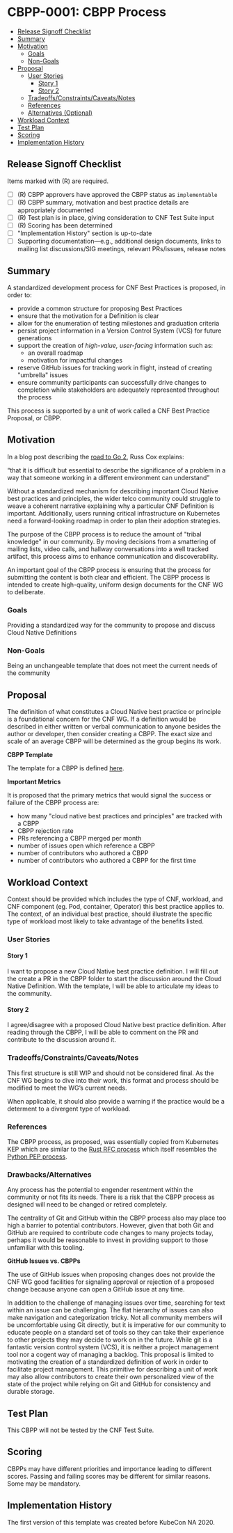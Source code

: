 # **CBPP-0001: CBPP Process**

- [Release Signoff Checklist](#release-signoff-checklist)
- [Summary](#summary)
- [Motivation](#motivation)
  - [Goals](#goals)
  - [Non-Goals](#non-goals)
- [Proposal](#proposal)
  - [User Stories](#user-stories)
    - [Story 1](#story-1)
    - [Story 2](#story-2)
  - [Tradeoffs/Constraints/Caveats/Notes](#tradeoffsconstraintscaveatsnotes)
  - [References](#references)
  - [Alternatives (Optional)](#drawbacksalternatives)
- [Workload Context](#workload-context)
- [Test Plan](#test-plan)
- [Scoring](#scoring)
- [Implementation History](#implementation-history)

## **Release Signoff Checklist**

Items marked with (R) are required.

- [ ] (R) CBPP approvers have approved the CBPP status as `implementable`
- [ ] (R) CBPP summary, motivation and best practice details are appropriately documented
- [ ] (R) Test plan is in place, giving consideration to CNF Test Suite input
- [ ] (R) Scoring has been determined
- [ ]   "Implementation History" section is up-to-date
- [ ]    Supporting documentation—e.g., additional design documents, links to mailing list discussions/SIG meetings, relevant PRs/issues, release notes

## **Summary**

A standardized development process for CNF Best Practices is proposed, in order to:


*   provide a common structure for proposing Best Practices
*   ensure that the motivation for a Definition is clear
*   allow for the enumeration of testing milestones and graduation criteria
*   persist project information in a Version Control System (VCS) for future generations
*   support the creation of _high-value, user-facing_ information such as:
    *   an overall roadmap
    *   motivation for impactful changes
*   reserve GitHub issues for tracking work in flight, instead of creating "umbrella" issues
*   ensure community participants can successfully drive changes to completion while stakeholders are adequately represented throughout the process

This process is supported by a unit of work called a CNF Best Practice Proposal, or CBPP.

## **Motivation**

In a blog post describing the [road to Go 2](https://blog.golang.org/toward-go2), Russ Cox explains:

“that it is difficult but essential to describe the significance of a problem in a way that someone working in a different environment can understand”

Without a standardized mechanism for describing important Cloud Native best practices and principles, the wider telco community could struggle to weave a coherent narrative explaining why a particular CNF Definition is important. Additionally, users running critical infrastructure on Kubernetes need a forward-looking roadmap in order to plan their adoption strategies.

The purpose of the CBPP process is to reduce the amount of "tribal knowledge" in our community. By moving decisions from a smattering of mailing lists, video calls, and hallway conversations into a well tracked artifact, this process aims to enhance communication and discoverability.

An important goal of the CBPP process is ensuring that the process for submitting the content is both clear and efficient. The CBPP process is intended to create high-quality, uniform design documents for the CNF WG to deliberate.

### **Goals**

Providing a standardized way for the community to propose and discuss Cloud Native Definitions

### **Non-Goals**

Being an unchangeable template that does not meet the current needs of the community

## **Proposal**

The definition of what constitutes a Cloud Native best practice or principle is a foundational concern for the CNF WG. If a definition would be described in either written or verbal communication to anyone besides the author or developer, then consider creating a CBPP. The exact size and scale of an average CBPP will be determined as the group begins its work.

**CBPP Template**

The template for a CBPP is defined [here](./NNNN-cbpp-template.md).

 **Important Metrics**

It is proposed that the primary metrics that would signal the success or failure of the CBPP process are:

*   how many "cloud native best practices and principles" are tracked with a CBPP
*   CBPP rejection rate
*   PRs referencing a CBPP merged per month
*   number of issues open which reference a CBPP
*   number of contributors who authored a CBPP
*   number of contributors who authored a CBPP for the first time

## **Workload Context**

Context should be provided which includes the type of CNF, workload, and CNF component (eg. Pod, container, Operator) this best practice applies to. The context, of an individual best practice, should illustrate the specific type of workload most likely to take advantage of the benefits listed. 

### **User Stories**
#### **Story 1**
I want to propose a new Cloud Native best practice definition. I will fill out the create a PR in the CBPP folder to start the discussion around the Cloud Native Definition. With the template, I will be able to articulate my ideas to the community.

#### **Story 2**
I agree/disagree with a proposed Cloud Native best practice definition. After reading through the CBPP, I will be able to comment on the PR and contribute to the discussion around it.

### **Tradeoffs/Constraints/Caveats/Notes**

This first structure is still WIP and should not be considered final. As the CNF WG begins to dive into their work, this format and process should be modified to meet the WG’s current needs.

When applicable, it should also provide a warning if the practice would be a determent to a divergent type of workload.

### **References**

The CBPP process, as proposed, was essentially copied from Kubernetes KEP which are similar to the [Rust RFC process](https://github.com/rust-lang/rfcs) which itself resembles the [Python PEP process](https://www.python.org/dev/peps/pep-0001/).

### **Drawbacks/Alternatives**

Any process has the potential to engender resentment within the community or not fits its needs. There is a risk that the CBPP process as designed will need to be changed or retired completely.

The centrality of Git and GitHub within the CBPP process also may place too high a barrier to potential contributors. However, given that both Git and GitHub are required to contribute code changes to many projects today, perhaps it would be reasonable to invest in providing support to those unfamiliar with this tooling.


**GitHub Issues vs. CBPPs**

The use of GitHub issues when proposing changes does not provide the CNF WG good facilities for signaling approval or rejection of a proposed change because anyone can open a GitHub issue at any time. 

In addition to the challenge of managing issues over time, searching for text within an issue can be challenging. The flat hierarchy of issues can also make navigation and categorization tricky. Not all community members will be uncomfortable using Git directly, but it is imperative for our community to educate people on a standard set of tools so they can take their experience to other projects they may decide to work on in the future. While git is a fantastic version control system (VCS), it is neither a project management tool nor a cogent way of managing a backlog. This proposal is limited to motivating the creation of a standardized definition of work in order to facilitate project management. This primitive for describing a unit of work may also allow contributors to create their own personalized view of the state of the project while relying on Git and GitHub for consistency and durable storage.


## **Test Plan**

This CBPP will not be tested by the CNF Test Suite.


## **Scoring**
CBPPs may have different priorities and importance leading to different scores. Passing and failing scores may be different for similar reasons. Some may be mandatory.


## **Implementation History**

The first version of this template was created before KubeCon NA 2020.
